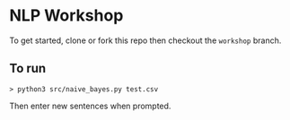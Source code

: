 NLP Workshop
============

To get started, clone or fork this repo then checkout the `workshop` branch.

To run
------
```
> python3 src/naive_bayes.py test.csv
```
Then enter new sentences when prompted.
